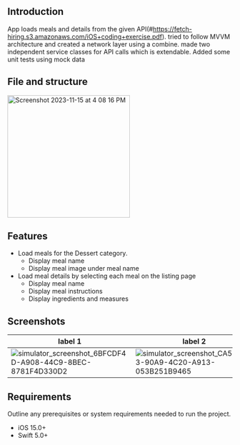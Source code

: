 ## Introduction

App loads meals and details from the given API(#https://fetch-hiring.s3.amazonaws.com/iOS+coding+exercise.pdf). tried to follow MVVM architecture and created a network layer using a combine. made two independent service classes for API calls which is extendable. Added some unit tests using mock data

## File and structure
<img width="274" alt="Screenshot 2023-11-15 at 4 08 16 PM" src="https://github.com/skadithasan19/FetchiOS/assets/6060441/f789c587-c806-4df5-8eb8-73660d9f8dc6">

## Features

- Load meals for the Dessert category.
  - Display meal name
  - Display meal image under meal name
- Load meal details by selecting each meal on the listing page
  - Display meal name
  - Display meal instructions
  - Display ingredients and measures
 
## Screenshots

label 1 | label 2
--- | ---
![simulator_screenshot_6BFCDF4D-A908-44C9-8BEC-8781F4D330D2](https://github.com/skadithasan19/FetchiOS/assets/6060441/96a83887-d2a1-45ba-bca2-aa350aa13a15) | ![simulator_screenshot_CA548123-90A9-4C20-A913-053B251B9465](https://github.com/skadithasan19/FetchiOS/assets/6060441/757565d4-0d50-4d4f-9e93-fa4e96800d1a)



## Requirements

Outline any prerequisites or system requirements needed to run the project.

- iOS 15.0+
- Swift 5.0+
